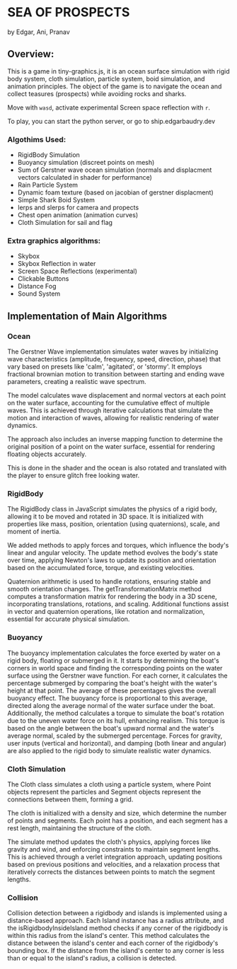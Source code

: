 # SEA OF PROSPECTS
by Edgar, Ani, Pranav

## Overview:

This is a game in tiny-graphics.js, it is an ocean surface simulation with rigid body system, cloth simulation, particle system, boid simulation, and animation principles. The object of the game is to navigate the ocean and collect teasures (prospects) while avoiding rocks and sharks.

Move with `wasd`, activate experimental Screen space reflection with `r`.

To play, you can start the python server, or go to ship.edgarbaudry.dev

### Algothims Used:
 - RigidBody Simulation
 - Buoyancy simulation (discreet points on mesh)
 - Sum of Gerstner wave ocean simulation (normals and displacment vectors calculated in shader for performance)
 - Rain Particle System
 - Dynamic foam texture (based on jacobian of gerstner displacment)
 - Simple Shark Boid System
 - lerps and slerps for camera and propects
 - Chest open animation (animation curves)
 - Cloth Simulation for sail and flag

### Extra graphics algorithms:
 - Skybox
 - Skybox Reflection in water
 - Screen Space Reflections (experimental)
 - Clickable Buttons
 - Distance Fog
 - Sound System

## Implementation of Main Algorithms

### Ocean

The Gerstner Wave implementation simulates water waves by initializing wave characteristics (amplitude, frequency, speed, direction, phase) that vary based on presets like 'calm', 'agitated', or 'stormy'. It employs fractional brownian motion to transition between starting and ending wave parameters, creating a realistic wave spectrum. 

The model calculates wave displacement and normal vectors at each point on the water surface, accounting for the cumulative effect of multiple waves. This is achieved through iterative calculations that simulate the motion and interaction of waves, allowing for realistic rendering of water dynamics.

The approach also includes an inverse mapping function to determine the original position of a point on the water surface, essential for rendering floating objects accurately.

This is done in the shader and the ocean is also rotated and translated with the player to ensure glitch free looking water.


### RigidBody

The RigidBody class in JavaScript simulates the physics of a rigid body, allowing it to be moved and rotated in 3D space. It is initialized with properties like mass, position, orientation (using quaternions), scale, and moment of inertia. 

We added methods to apply forces and torques, which influence the body's linear and angular velocity. The update method evolves the body's state over time, applying Newton's laws to update its position and orientation based on the accumulated force, torque, and existing velocities. 

Quaternion arithmetic is used to handle rotations, ensuring stable and smooth orientation changes. The getTransformationMatrix method computes a transformation matrix for rendering the body in a 3D scene, incorporating translations, rotations, and scaling. Additional functions assist in vector and quaternion operations, like rotation and normalization, essential for accurate physical simulation.


### Buoyancy

The buoyancy implementation calculates the force exerted by water on a rigid body, floating or submerged in it. It starts by determining the boat's corners in world space and finding the corresponding points on the water surface using the Gerstner wave function. For each corner, it calculates the percentage submerged by comparing the boat's height with the water's height at that point. The average of these percentages gives the overall buoyancy effect. The buoyancy force is proportional to this average, directed along the average normal of the water surface under the boat. Additionally, the method calculates a torque to simulate the boat's rotation due to the uneven water force on its hull, enhancing realism. This torque is based on the angle between the boat's upward normal and the water's average normal, scaled by the submerged percentage. Forces for gravity, user inputs (vertical and horizontal), and damping (both linear and angular) are also applied to the rigid body to simulate realistic water dynamics.


### Cloth Simulation

The Cloth class simulates a cloth using a particle system, where Point objects represent the particles and Segment objects represent the connections between them, forming a grid. 

The cloth is initialized with a density and size, which determine the number of points and segments. Each point has a position, and each segment has a rest length, maintaining the structure of the cloth. 

The simulate method updates the cloth's physics, applying forces like gravity and wind, and enforcing constraints to maintain segment lengths. This is achieved through a verlet integration approach, updating positions based on previous positions and velocities, and a relaxation process that iteratively corrects the distances between points to match the segment lengths.


### Collision

Collision detection between a rigidbody and islands is implemented using a distance-based approach. Each Island instance has a radius attribute, and the isRigidbodyInsideIsland method checks if any corner of the rigidbody is within this radius from the island's center. This method calculates the distance between the island's center and each corner of the rigidbody's bounding box. If the distance from the island's center to any corner is less than or equal to the island's radius, a collision is detected.
